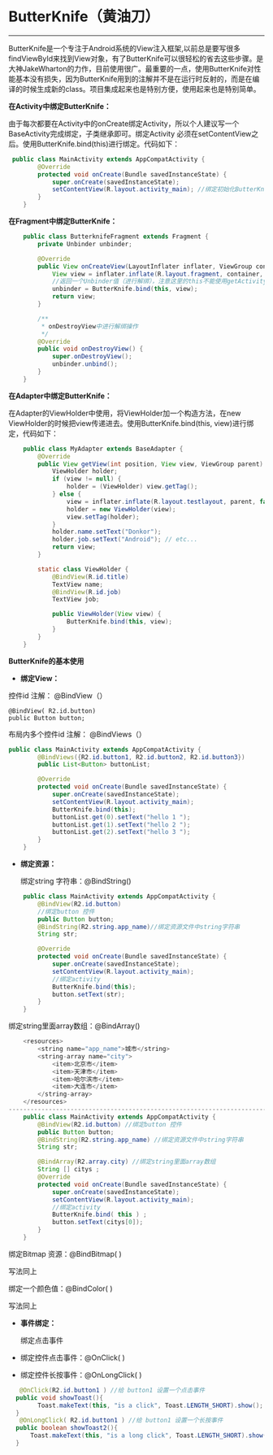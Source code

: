 # ButterKnife（黄油刀）

---

ButterKnife是一个专注于Android系统的View注入框架,以前总是要写很多findViewById来找到View对象，有了ButterKnife可以很轻松的省去这些步骤。是大神JakeWharton的力作，目前使用很广。最重要的一点，使用ButterKnife对性能基本没有损失，因为ButterKnife用到的注解并不是在运行时反射的，而是在编译的时候生成新的class。项目集成起来也是特别方便，使用起来也是特别简单。

**在Activity中绑定ButterKnife：**

由于每次都要在Activity中的onCreate绑定Activity，所以个人建议写一个BaseActivity完成绑定，子类继承即可。绑定Activity 必须在setContentView之后。使用ButterKnife.bind\(this\)进行绑定。代码如下：

```java
 public class MainActivity extends AppCompatActivity {
        @Override
        protected void onCreate(Bundle savedInstanceState) {
            super.onCreate(savedInstanceState);
            setContentView(R.layout.activity_main); //绑定初始化ButterKnife ButterKnife.bind(this); 
        }
    }
```

**在Fragment中绑定ButterKnife：**

```java
    public class ButterknifeFragment extends Fragment {
        private Unbinder unbinder;

        @Override
        public View onCreateView(LayoutInflater inflater, ViewGroup container, Bundle savedInstanceState) {
            View view = inflater.inflate(R.layout.fragment, container, false);
            //返回一个Unbinder值（进行解绑），注意这里的this不能使用getActivity()
            unbinder = ButterKnife.bind(this, view);
            return view;
        }

        /**
         * onDestroyView中进行解绑操作
         */
        @Override
        public void onDestroyView() {
            super.onDestroyView();
            unbinder.unbind();
        }
    }
```

**在Adapter中绑定ButterKnife：**

在Adapter的ViewHolder中使用，将ViewHolder加一个构造方法，在new ViewHolder的时候把view传递进去。使用ButterKnife.bind\(this, view\)进行绑定，代码如下：

```java
    public class MyAdapter extends BaseAdapter {
        @Override
        public View getView(int position, View view, ViewGroup parent) {
            ViewHolder holder;
            if (view != null) {
                holder = (ViewHolder) view.getTag();
            } else {
                view = inflater.inflate(R.layout.testlayout, parent, false);
                holder = new ViewHolder(view);
                view.setTag(holder);
            }
            holder.name.setText("Donkor");
            holder.job.setText("Android"); // etc...
            return view;
        }

        static class ViewHolder {
            @BindView(R.id.title)
            TextView name;
            @BindView(R.id.job)
            TextView job;

            public ViewHolder(View view) {
                ButterKnife.bind(this, view);
            }
        }
    }
```

**ButterKnife的基本使用**

* **绑定View：**

控件id 注解： @BindView（）

```
@BindView( R2.id.button)  
public Button button;
```

布局内多个控件id 注解： @BindViews（）

```java
public class MainActivity extends AppCompatActivity {
        @BindViews({R2.id.button1, R2.id.button2, R2.id.button3})
        public List<Button> buttonList;

        @Override
        protected void onCreate(Bundle savedInstanceState) {
            super.onCreate(savedInstanceState);
            setContentView(R.layout.activity_main);
            ButterKnife.bind(this);
            buttonList.get(0).setText("hello 1 ");
            buttonList.get(1).setText("hello 2 ");
            buttonList.get(2).setText("hello 3 ");
        }
    }
```

* **绑定资源：**

  绑定string 字符串：@BindString\(\)

```java
    public class MainActivity extends AppCompatActivity {
        @BindView(R2.id.button)
        //绑定button 控件
        public Button button;
        @BindString(R2.string.app_name)//绑定资源文件中string字符串 
        String str;

        @Override
        protected void onCreate(Bundle savedInstanceState) {
            super.onCreate(savedInstanceState);
            setContentView(R.layout.activity_main);
            //绑定activity 
            ButterKnife.bind(this);
            button.setText(str);
        }
    }
```

绑定string里面array数组：@BindArray\(\)

```java
    <resources>
        <string name="app_name">城市</string>
        <string-array name="city">
            <item>北京市</item>
            <item>天津市</item>
            <item>哈尔滨市</item>
            <item>大连市</item>
        </string-array>
    </resources>
-------------------------------------------------------------------------------------
    public class MainActivity extends AppCompatActivity {
        @BindView(R2.id.button) //绑定button 控件
        public Button button;
        @BindString(R2.string.app_name) //绑定资源文件中string字符串 
        String str;

        @BindArray(R2.array.city) //绑定string里面array数组 
        String [] citys ; 
        @Override
        protected void onCreate(Bundle savedInstanceState) {
            super.onCreate(savedInstanceState);
            setContentView(R.layout.activity_main); 
            //绑定activity
            ButterKnife.bind( this ) ;
            button.setText(citys[0]); 
        } 
    }
```

绑定Bitmap 资源：@BindBitmap\( \)

写法同上

绑定一个颜色值：@BindColor\( \)

写法同上

* **事件绑定：**

  绑定点击事件

* 绑定控件点击事件：@OnClick\( \)

* 绑定控件长按事件：@OnLongClick\( \)

```java
   @OnClick(R2.id.button1 ) //给 button1 设置一个点击事件 
  public void showToast(){
        Toast.makeText(this, "is a click", Toast.LENGTH_SHORT).show();
  } 
   @OnLongClick( R2.id.button1 ) //给 button1 设置一个长按事件 
  public boolean showToast2(){ 
      Toast.makeText(this, "is a long click", Toast.LENGTH_SHORT).show(); return true ;
  }
```




